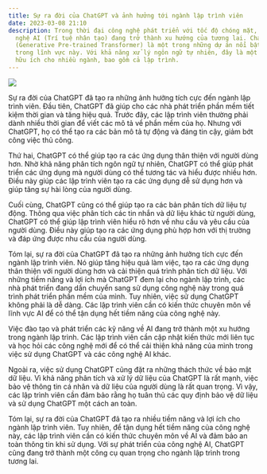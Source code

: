 ```yaml
---
title: Sự ra đời của ChatGPT và ảnh hưởng tới ngành lập trình viên
date: 2023-03-08 21:10
description: Trong thời đại công nghệ phát triển với tốc độ chóng mặt, các công
  nghệ AI (Trí tuệ nhân tạo) đang trở thành xu hướng của tương lai. ChatGPT
  (Generative Pre-trained Transformer) là một trong những dự án nổi bật nhất
  trong lĩnh vực này. Với khả năng xử lý ngôn ngữ tự nhiên, đây là một công cụ
  hữu ích cho nhiều ngành, bao gồm cả lập trình.
---
```

<!--StartFragment-->

![](https://phuongnam24h.com/img_data/images/chat-gpt-la-gi-tat-tan-tat-nhung-dieu-can-biet-ve-chat-gpt.jpg)

<!--EndFragment-->

Sự ra đời của ChatGPT đã tạo ra những ảnh hưởng tích cực đến ngành lập trình viên. Đầu tiên, ChatGPT đã giúp cho các nhà phát triển phần mềm tiết kiệm thời gian và tăng hiệu quả. Trước đây, các lập trình viên thường phải dành nhiều thời gian để viết các mô tả về phần mềm của họ. Nhưng với ChatGPT, họ có thể tạo ra các bản mô tả tự động và đáng tin cậy, giảm bớt công việc thủ công.

Thứ hai, ChatGPT có thể giúp tạo ra các ứng dụng thân thiện với người dùng hơn. Nhờ khả năng phân tích ngôn ngữ tự nhiên, ChatGPT có thể giúp phát triển các ứng dụng mà người dùng có thể tương tác và hiểu được nhiều hơn. Điều này giúp các lập trình viên tạo ra các ứng dụng dễ sử dụng hơn và giúp tăng sự hài lòng của người dùng.

Cuối cùng, ChatGPT cũng có thể giúp tạo ra các bản phân tích dữ liệu tự động. Thông qua việc phân tích các tin nhắn và dữ liệu khác từ người dùng, ChatGPT có thể giúp lập trình viên hiểu rõ hơn về nhu cầu và yêu cầu của người dùng. Điều này giúp tạo ra các ứng dụng phù hợp hơn với thị trường và đáp ứng được nhu cầu của người dùng.

Tóm lại, sự ra đời của ChatGPT đã tạo ra những ảnh hưởng tích cực đến ngành lập trình viên. Nó giúp tăng hiệu quả làm việc, tạo ra các ứng dụng thân thiện với người dùng hơn và cải thiện quá trình phân tích dữ liệu.
Với những tiềm năng và lợi ích mà ChatGPT đem lại cho ngành lập trình, các nhà phát triển đang dần chuyển sang sử dụng công nghệ này trong quá trình phát triển phần mềm của mình. Tuy nhiên, việc sử dụng ChatGPT không phải là dễ dàng. Các lập trình viên cần có kiến thức chuyên môn về lĩnh vực AI để có thể tận dụng hết tiềm năng của công nghệ này.

Việc đào tạo và phát triển các kỹ năng về AI đang trở thành một xu hướng trong ngành lập trình. Các lập trình viên cần cập nhật kiến thức mới liên tục và học hỏi các công nghệ mới để có thể cải thiện khả năng của mình trong việc sử dụng ChatGPT và các công nghệ AI khác.

Ngoài ra, việc sử dụng ChatGPT cũng đặt ra những thách thức về bảo mật dữ liệu. Vì khả năng phân tích và xử lý dữ liệu của ChatGPT là rất mạnh, việc bảo vệ thông tin cá nhân và dữ liệu của người dùng là rất quan trọng. Vì vậy, các lập trình viên cần đảm bảo rằng họ tuân thủ các quy định bảo vệ dữ liệu và sử dụng ChatGPT một cách an toàn.

Tóm lại, sự ra đời của ChatGPT đã tạo ra nhiều tiềm năng và lợi ích cho ngành lập trình viên. Tuy nhiên, để tận dụng hết tiềm năng của công nghệ này, các lập trình viên cần có kiến thức chuyên môn về AI và đảm bảo an toàn thông tin khi sử dụng. Với sự phát triển của công nghệ AI, ChatGPT cũng đang trở thành một công cụ quan trọng cho ngành lập trình trong tương lai.